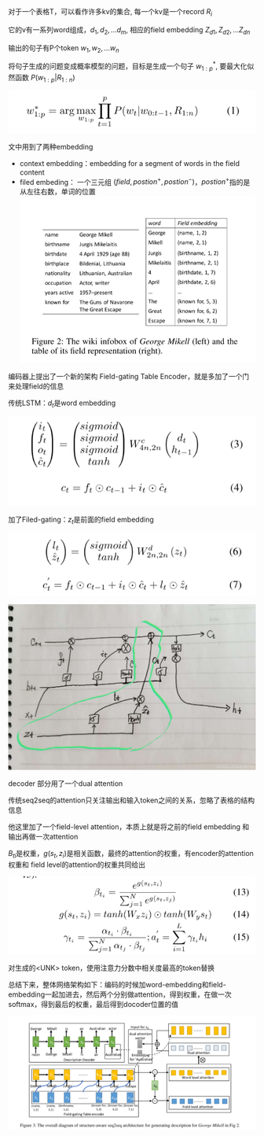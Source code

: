 对于一个表格T，可以看作许多kv的集合, 每一个kv是一个record $R_i$

它的v有一系列word组成，$d_1,d_2,... d_m$, 相应的field embedding $Z_{d1},Z_{d2},...Z_{dn}$

输出的句子有P个token $w_1,w_2,...w_n$

将句子生成的问题变成概率模型的问题，目标是生成一个句子 $w^*_{1:p}$, 要最大化似然函数 $P(w_{1:p}|R_{1:n})$

![image-20220607130733515](https://raw.githubusercontent.com/shadow150519/PictureBed/main/202206071307587.png)



文中用到了两种embedding

+ context embedding：embedding for a  segment of words in the field content
+ filed embeding： 一个三元组 $(field, postion^+,postion^-)$，$postion^+$指的是从左往右数，单词的位置![image-20220607133509746](https://raw.githubusercontent.com/shadow150519/PictureBed/main/202206071335830.png)



编码器上提出了一个新的架构 Field-gating Table Encoder，就是多加了一个门来处理field的信息

传统LSTM：$d_t$是word embedding

![image-20220607133958888](https://raw.githubusercontent.com/shadow150519/PictureBed/main/202206071339932.png)

加了Filed-gating：$z_t$是前面的field embedding

![image-20220607134105643](https://raw.githubusercontent.com/shadow150519/PictureBed/main/202206071341680.png)

![在这里插入图片描述](https://raw.githubusercontent.com/shadow150519/PictureBed/main/202206071345013.jpeg)



decoder 部分用了一个dual attention

传统seq2seq的attention只关注输出和输入token之间的关系，忽略了表格的结构信息

他这里加了一个field-level attention，本质上就是将之前的field embedding 和 输出再做一次attention

$B_{ti}$是权重，$g(s_t,z_i)$是相关函数，最终的attention的权重，有encoder的attention 权重和 field level的attention的权重共同给出

![image-20220607140820062](https://raw.githubusercontent.com/shadow150519/PictureBed/main/202206071408106.png)

对生成的\<UNK\> token，使用注意力分数中相关度最高的token替换

 总结下来，整体网络架构如下：编码的时候加word-embedding和field-embedding一起加进去，然后两个分别做attention，得到权重，在做一次softmax，得到最后的权重，最后得到docoder位置的值

![image-20220607141340709](https://raw.githubusercontent.com/shadow150519/PictureBed/main/202206071413800.png)
